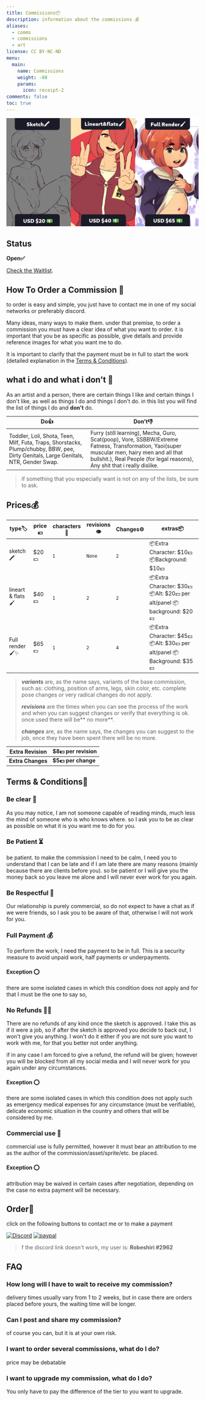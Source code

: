 ```yaml
---
title: Commissions📦
description: information about the commissions 💰
aliases:
  - comms
  - commissions
  - art
license: CC BY-NC-ND
menu:
  main:
    name: Commissions
    weight: -80
    params:
      icon: receipt-2
comments: false
toc: true
---
```


![](commissions.png)

## Status

**Open✅**

[Check the Waitlist](/waitlist/).

## How To Order a Commission 📝

to order is easy and simple, you just have to contact me in one of my social networks or preferably discord.

Many ideas, many ways to make them. 
under that premise, to order a commission you must have a clear idea of what you want to order.
it is important that you be as specific as possible, give details and provide reference images for what you want me to do.

It is important to clarify that the payment must be in full to start the work (detailed explanation in the 
[Terms & Conditions](/commissions/#terms--conditions)).

## what i do and what i don't 📜

As an artist and a person, there are certain things I like and certain things I don't like, as well as things I do and things I don't do.
in this list you will find the list of things I do and **don't** do.

| **Do👍**                                                                                                                                | **Don't👎**                                                                                                                                                                                                                  |
| --------------------------------------------------------------------------------------------------------------------------------------- | ---------------------------------------------------------------------------------------------------------------------------------------------------------------------------------------------------------------------------- |
| Toddler, Loli, Shota, Teen, Milf,  Futa, Traps, Shorstacks, Plump/chubby,  BBW, pee, Dirty Genitals, Large Genitals,  NTR, Gender Swap. | Furry (still learning), Mecha, Guro, Scat(poop), Vore, SSBBW/Extreme Fatness, Transformation,  Yaoi(super muscular men,  hairy men and all that bullshit.), Real People (for legal reasons), Any shit that i really dislike. |

> if something that you especially want is not on any of the lists, be sure to ask.

## Prices💰

| type🏷              | price💵 | characters 👫 | revisions👁 | **Changes⚙** | extras📦                                                                |
| ------------------- | ------- | ------------- | ----------- | ------------ | ----------------------------------------------------------------------- |
| sketch🖍            | $20💵   | `1`           | `None`      | `2`          | 📦Extra Character: $10💵 📦Background: $10💵                            |
| lineart & flats  🖌 | $40💵   | `1`           | `2`         | `2`          | 📦Extra Character: $30💵 📦Alt: $20💵 per alt/panel 📦background: $20💵 |
| Full render🖌✨      | $65💵   | `1`           | `2`         | `4`          | 📦Extra Character: $45💵 📦Alt: $30💵 per alt/panel 📦Background: $35💵 |

> ***variants*** are, as the name says, variants of the base commission, such as: clothing, position of arms, legs, skin color, etc. 
> complete pose changes or very radical changes do not apply.
> 
> ***revisions*** are the times when you can see the process of the work and when you can suggest changes or verify that everything is ok. once used there will be** no more**.
> 
> ***changes*** are, as the name says, the changes you can suggest to the job, once they have been spent there will be no more.

| **Extra Revision** | $8💵 per revision   |
| ------------------ | ------------------- |
| **Extra Changes**  | **$5💵 per change** |

## Terms & Conditions📜

### Be clear 📖

As you may notice, I am not someone capable of reading minds, much less the mind of someone who is who knows where.
so I ask you to be as clear as possible on what it is you want me to do for you.

### Be Patient ⏳

be patient.
to make the commission I need to be calm, I need you to understand that I can be late and if I am late there are many reasons (mainly because there are clients before you). so be patient or I will give you the money back so you leave me alone and I will never ever work for you again.

### Be Respectful 🤗

Our relationship is purely commercial, so do not expect to have a chat as if we were friends, so I ask you to be aware of that, otherwise I will not work for you.

### Full Payment 💰

To perform the work, I need the payment to be in full. This is a security measure to avoid unpaid work, half payments or underpayments.

#### Exception ⭕

there are some isolated cases in which this condition does not apply and for that I must be the one to say so,

### No Refunds 🙅💸

There are no refunds of any kind once the sketch is approved. I take this as if it were a job, so if after the sketch is approved you decide to back out, I won't give you anything. I won't do it either if you are not sure you want to work with me, for that you better not order anything.

if in any case I am forced to give a refund, the refund will be given; however you will be blocked from all my social media and I will never work for you again under any circumstances.

#### Exception ⭕

there are some isolated cases in which this condition does not apply such as emergency medical expenses for any circumstance (must be verifiable), delicate economic situation in the country and others that will be considered by me.

### Commercial use 📜

commercial use is fully permitted, however it must bear an attribution to me as the author of the commission/asset/sprite/etc. be placed.

#### Exception ⭕

attribution may be waived in certain cases after negotiation, depending on the case no extra payment will be necessary.

## Order📝

click on the following buttons to contact me or to make a payment

[![Discord](https://skillicons.dev/icons?i=discord)](https://discordapp.com/users/842037750479847445/)
[![paypal](https://user-images.githubusercontent.com/88680048/165672202-b582fb0b-908a-40db-8930-234fd48953a0.svg)](https://paypal.me/RoartRjsc)

> f the discord link doesn't work, my user is: **Robeshiri #2962**

## FAQ

### How long will I have to wait to receive my commission?

delivery times usually vary from 1 to 2 weeks, but in case there are orders placed before yours, the waiting time will be longer.

### Can I post and share my commission?

of course you can, but it is at your own risk.

### I want to order several commissions, what do I do?

price may be debatable

### I want to upgrade my commission, what do I do?

You only have to pay the difference of the tier to you want to upgrade.